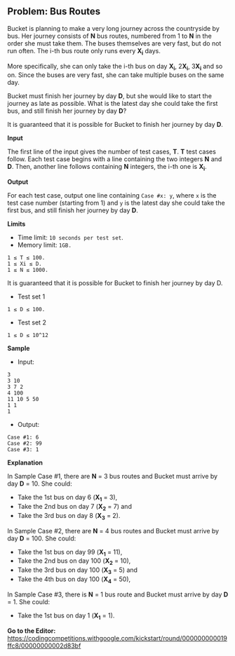 ## Problem: Bus Routes

Bucket is planning to make a very long journey across the countryside by bus. Her journey consists of **N** bus routes, numbered from 1 to **N** in the order she must take them. The buses themselves are very fast, but do not run often. The i-th bus route only runs every **X<sub>i</sub>** days.

More specifically, she can only take the i-th bus on day **X<sub>i</sub>**, 2**X<sub>i</sub>**, 3**X<sub>i</sub>** and so on. Since the buses are very fast, she can take multiple buses on the same day.

Bucket must finish her journey by day **D**, but she would like to start the journey as late as possible. What is the latest day she could take the first bus, and still finish her journey by day **D**?

It is guaranteed that it is possible for Bucket to finish her journey by day **D**.

**Input**

The first line of the input gives the number of test cases, **T**. **T** test cases follow. Each test case begins with a line containing the two integers **N** and **D**. Then, another line follows containing **N** integers, the i-th one is **X<sub>i</sub>**.

**Output**

For each test case, output one line containing `Case #x: y`, where `x` is the test case number (starting from 1) and `y` is the latest day she could take the first bus, and still finish her journey by day **D**.

**Limits**

- Time limit: `10 seconds per test set`.
- Memory limit: `1GB.`
```
1 ≤ T ≤ 100.
1 ≤ Xi ≤ D.
1 ≤ N ≤ 1000.
```
It is guaranteed that it is possible for Bucket to finish her journey by day D.


- Test set 1

`1 ≤ D ≤ 100.`

- Test set 2

`1 ≤ D ≤ 10^12`

**Sample**

- Input:

```
3
3 10
3 7 2
4 100
11 10 5 50
1 1
1
```

- Output:

```
Case #1: 6
Case #2: 99
Case #3: 1
```

**Explanation**

In Sample Case #1, there are **N** = 3 bus routes and Bucket must arrive by day **D** = 10. She could:

- Take the 1st bus on day 6 (**X<sub>1</sub>** = 3),
- Take the 2nd bus on day 7 (**X<sub>2</sub>** = 7) and
- Take the 3rd bus on day 8 (**X<sub>3</sub>** = 2).

In Sample Case #2, there are **N** = 4 bus routes and Bucket must arrive by day **D** = 100. She could:

- Take the 1st bus on day 99 (**X<sub>1</sub>** = 11),
- Take the 2nd bus on day 100 (**X<sub>2</sub>** = 10),
- Take the 3rd bus on day 100 (**X<sub>3</sub>** = 5) and
- Take the 4th bus on day 100 (**X<sub>4</sub>** = 50),

In Sample Case #3, there is **N** = 1 bus route and Bucket must arrive by day **D** = 1. She could:

- Take the 1st bus on day 1 (**X<sub>1</sub>** = 1).

**Go to the Editor:** <https://codingcompetitions.withgoogle.com/kickstart/round/000000000019ffc8/00000000002d83bf>
